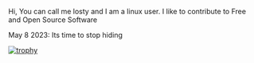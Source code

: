 Hi, You can call me losty and I am a linux user. I like to contribute to Free and Open Source Software

May 8 2023: Its time to stop hiding

[![trophy](https://github-profile-trophy.vercel.app/?username=lostybtw&theme=onedark)](https://github.com/ryo-ma/github-profile-trophy)
